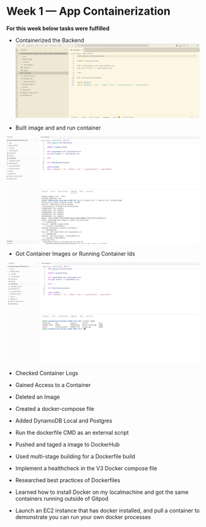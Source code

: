 # Week 1 — App Containerization

**For this week below tasks were fulfilled**

- Containerized the Backend
![Image for CLI](assets/week-1-screenshots/Containerized_the_Backend.png)

- Built image and and run container

![Image for CLI](assets/week-1-screenshots/2.png)

- Got Container Images or Running Container Ids

![Image for CLI](assets/week-1-screenshots/3.png)

- Checked Container Logs

- Gained Access to a Container

- Deleted an Image

- Created a docker-compose file

- Added DynamoDB Local and Postgres

- Run the dockerfile CMD as an external script

- Pushed and taged a image to DockerHub

- Used multi-stage building for a Dockerfile build

- Implement a healthcheck in the V3 Docker compose file

- Researched best practices of Dockerfiles

- Learned how to install Docker on my localmachine and got the same containers running outside of Gitpod

- Launch an EC2 instance that has docker installed, and pull a container to demonstrate you can run your own docker processes

